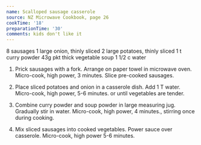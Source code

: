 ```yaml
---
name: Scalloped sausage casserole
source: NZ Microwave Cookbook, page 26
cookTime: '18'
preparationTime: '30'
comments: kids don't like it
---
```


8 sausages
1 large onion, thinly sliced
2 large potatoes, thinly sliced
1 t curry powder
43g pkt thick vegetable soup
1 1/2 c water

1.  Prick sausages with a fork.  Arrange on paper towel in microwave oven.  Micro-cook, high power, 3 minutes.  Slice pre-cooked sausages.

2.  Place sliced potatoes and onion in a casserole dish.  Add 1 T water.  Micro-cook, high power, 5-6 minutes. or until vegetables are tender.

3.  Combine curry powder and soup powder in large measuring jug.  Gradually stir in water.  Micro-cook, high power, 4 minutes., stirring once during cooking.

4.  Mix sliced sausages into cooked vegetables.  Power sauce over casserole.  Micro-cook, high power 5-6 minutes.

